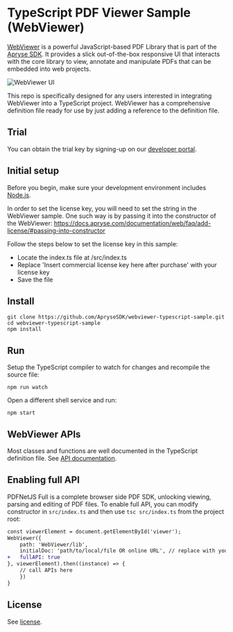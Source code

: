# TypeScript PDF Viewer Sample (WebViewer)

[WebViewer](https://docs.apryse.com/documentation/web/) is a powerful JavaScript-based PDF Library that is part of the [Apryse SDK](https://apryse.com/). It provides a slick out-of-the-box responsive UI that interacts with the core library to view, annotate and manipulate PDFs that can be embedded into web projects.

![WebViewer UI](https://www.pdftron.com/downloads/pl/webviewer-ui.png)

This repo is specifically designed for any users interested in integrating WebViewer into a TypeScript project. WebViewer has a comprehensive definition file ready for use by just adding a reference to the definition file.


## Trial

You can obtain the trial key by signing-up on our [developer portal](https://dev.apryse.com/).


## Initial setup

Before you begin, make sure your development environment includes [Node.js](https://nodejs.org/en/).

In order to set the license key, you will need to set the string in the WebViewer sample. One such way is by passing it into the constructor of the WebViewer: https://docs.apryse.com/documentation/web/faq/add-license/#passing-into-constructor

Follow the steps below to set the license key in this sample:

- Locate the index.ts file at /src/index.ts
- Replace 'Insert commercial license key here after purchase' with your license key
- Save the file


## Install

```shell
git clone https://github.com/ApryseSDK/webviewer-typescript-sample.git
cd webviewer-typescript-sample
npm install
```

## Run

Setup the TypeScript compiler to watch for changes and recompile the source file:

```shell
npm run watch
```

Open a different shell service and run:

```shell
npm start
```

## WebViewer APIs

Most classes and functions are well documented in the TypeScript definition file. See [API documentation](https://docs.apryse.com/documentation/web/guides/full-api/).

## Enabling full API

PDFNetJS Full is a complete browser side PDF SDK, unlocking viewing, parsing and editing of PDF files. To enable full API, you can modify constructor in `src/index.ts` and then use `tsc src/index.ts` from the project root:

```diff
const viewerElement = document.getElementById('viewer');
WebViewer({
    path: 'WebViewer/lib',
    initialDoc: 'path/to/local/file OR online URL', // replace with your own PDF file
+   fullAPI: true
}, viewerElement).then((instance) => {
    // call APIs here
    })
}
```

## License

See [license](./LICENSE).
